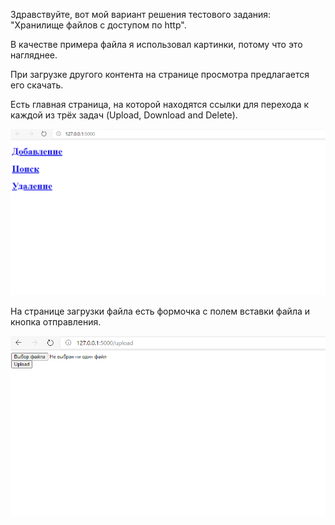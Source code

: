 Здравствуйте, вот мой вариант решения тестового задания: "Хранилище файлов с доступом по http".

В качестве примера файла я использовал картинки, потому что это нагляднее.

При загрузке другого контента на странице просмотра предлагается его скачать.

Есть главная страница, на которой находятся ссылки для перехода к каждой из трёх задач (Upload, Download and Delete).

![Image alt](https://github.com/L4m4w/workin_stuff/raw/master/1-07-09.png)

На странице загрузки файла есть формочка с полем вставки файла и кнопка отправления.

![Image alt](https://github.com/L4m4w/workin_stuff/raw/master/2-07-09.png)
